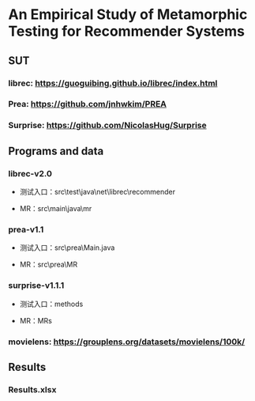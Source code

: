 # An Empirical Study of Metamorphic Testing for Recommender Systems

## SUT 
### librec: https://guoguibing.github.io/librec/index.html
### Prea: https://github.com/jnhwkim/PREA
### Surprise: https://github.com/NicolasHug/Surprise

## Programs and data
### librec-v2.0
* 测试入口：src\test\java\net\librec\recommender  

* MR：src\main\java\mr
### prea-v1.1
* 测试入口：src\prea\Main.java  

* MR：src\prea\MR
### surprise-v1.1.1
* 测试入口：methods  

* MR：MRs

### movielens: https://grouplens.org/datasets/movielens/100k/

## Results
### Results.xlsx
